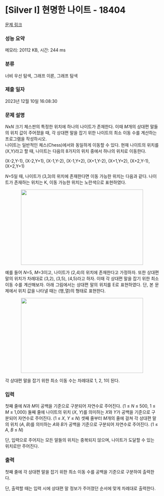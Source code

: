 # [Silver I] 현명한 나이트 - 18404 

[문제 링크](https://www.acmicpc.net/problem/18404) 

### 성능 요약

메모리: 20112 KB, 시간: 244 ms

### 분류

너비 우선 탐색, 그래프 이론, 그래프 탐색

### 제출 일자

2023년 12월 10일 16:08:30

### 문제 설명

<p><em>N</em>x<em>N</em> 크기 체스판의 특정한 위치에 하나의 나이트가 존재한다. 이때 <em>M</em>개의 상대편 말들의 위치 값이 주어졌을 때, 각 상대편 말을 잡기 위한 나이트의 최소 이동 수를 계산하는 프로그램을 작성하시오.<br>
나이트는 일반적인 체스(Chess)에서와 동일하게 이동할 수 있다. 현재 나이트의 위치를 (X,Y)라고 할 때, 나이트는 다음의 8가지의 위치 중에서 하나의 위치로 이동한다.</p>

<p>(X-2,Y-1), (X-2,Y+1), (X-1,Y-2), (X-1,Y+2), (X+1,Y-2), (X+1,Y+2), (X+2,Y-1), (X+2,Y+1)</p>

<p><em>N</em>=5일 때, 나이트가 (3,3)의 위치에 존재한다면 이동 가능한 위치는 다음과 같다. 나이트가 존재하는 위치는 K, 이동 가능한 위치는 노란색으로 표현하였다.</p>

<p style="text-align: center;"><img alt="" src="https://upload.acmicpc.net/c7151652-6239-4a9c-94e9-281500d10b50/-/preview/" style="height: 246px; width: 400px;"></p>

<p style="text-align: justify;">예를 들어 <em>N</em>=5, <em>M</em>=3이고, 나이트가 (2,4)의 위치에 존재한다고 가정하자. 또한 상대편 말의 위치가 차례대로 (3,2), (3,5), (4,5)라고 하자. 이때 각 상대편 말을 잡기 위한 최소 이동 수를 계산해보자. 아래 그림에서는 상대편 말의 위치를 E로 표현하였다. 단, 본 문제에서 위치 값을 나타낼 때는 (행,열)의 형태로 표현한다.</p>

<p style="text-align: center;"><img alt="" src="https://upload.acmicpc.net/59cccc8b-ba1a-4409-930c-2d50e63c1faf/-/preview/" style="height: 245px; width: 400px;"></p>

<p style="text-align: justify;">각 상대편 말을 잡기 위한 최소 이동 수는 차례대로 1, 2, 1이 된다.</p>

### 입력 

 <p>첫째 줄에 <em>N</em>과 <em>M</em>이 공백을 기준으로 구분되어 자연수로 주어진다. (1 ≤ <em>N</em> ≤ 500, 1 ≤ <em>M</em> ≤ 1,000) 둘째 줄에 나이트의 위치 (<em>X</em>, <em>Y</em>)를 의미하는 <em>X</em>와 <em>Y</em>가 공백을 기준으로 구분되어 자연수로 주어진다. (1 ≤ <em>X</em>,<em> </em><em>Y</em> ≤ <em>N</em>) 셋째 줄부터 <em>M</em>개의 줄에 걸쳐 각 상대편 말의 위치 (<em>A</em>, <em>B</em>)를 의미하는 <em>A</em>와 <em>B</em>가 공백을 기준으로 구분되어 자연수로 주어진다. (1 ≤ <em>A</em>,<em> B</em> ≤ <em>N</em>)</p>

<p>단, 입력으로 주어지는 모든 말들의 위치는 중복되지 않으며, 나이트가 도달할 수 있는 위치로만 주어진다.</p>

### 출력 

 <p>첫째 줄에 각 상대편 말을 잡기 위한 최소 이동 수를 공백을 기준으로 구분하여 출력한다.</p>

<p>단, 출력할 때는 입력 시에 상대편 말 정보가 주어졌던 순서에 맞게 차례대로 출력한다.</p>

